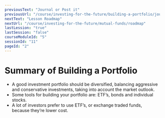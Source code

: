```yaml
---
previousText: "Journal or Post it"
previousUrl: "/course/investing-for-the-future/building-a-portfolio/journal-or-post-it"
nextText: "Lesson Roadmap"
nextUrl: "/course/investing-for-the-future/mutual-funds/roadmap"
lastLession: "true"
lastSession: "false"
courseModuleId: "5"
sessionId: "11"
pageId: "2"
---
```



# Summary of Building a Portfolio

- A good investment portfolio should be diversified, balancing aggressive and conservative investments, taking into account the market outlook.
- Some tools for building your portfolio are: ETF’s, bonds and individual stocks.
- A lot of investors prefer to use ETF’s, or exchange traded funds, because they’re lower cost.
